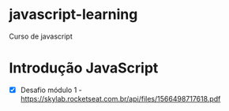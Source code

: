 # javascript-learning
Curso de javascript

# Introdução JavaScript

- [X] Desafio módulo 1 - https://skylab.rocketseat.com.br/api/files/1566498717618.pdf


